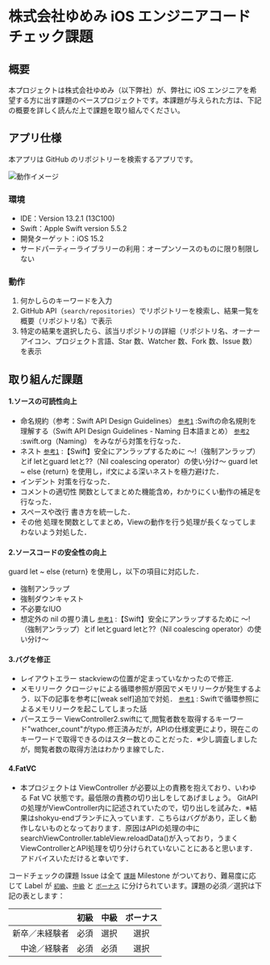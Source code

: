 # 株式会社ゆめみ iOS エンジニアコードチェック課題

## 概要

本プロジェクトは株式会社ゆめみ（以下弊社）が、弊社に iOS エンジニアを希望する方に出す課題のベースプロジェクトです。本課題が与えられた方は、下記の概要を詳しく読んだ上で課題を取り組んでください。

## アプリ仕様

本アプリは GitHub のリポジトリーを検索するアプリです。

![動作イメージ](README_Images/app.gif)

### 環境

- IDE：Version 13.2.1 (13C100)
- Swift：Apple Swift version 5.5.2
- 開発ターゲット：iOS 15.2
- サードパーティーライブラリーの利用：オープンソースのものに限り制限しない

### 動作

1. 何かしらのキーワードを入力
2. GitHub API（`search/repositories`）でリポジトリーを検索し、結果一覧を概要（リポジトリ名）で表示
3. 特定の結果を選択したら、該当リポジトリの詳細（リポジトリ名、オーナーアイコン、プロジェクト言語、Star 数、Watcher 数、Fork 数、Issue 数）を表示

## 取り組んだ課題
#### 1.ソースの可読性向上
- 命名規約（参考：Swift API Design Guidelines）
[`参考1`](https://qiita.com/fuwamaki/items/f2df71723ab277dffc29) :Swiftの命名規則を理解する（Swift API Design Guidelines - Naming 日本語まとめ）
[`参考2`](https://www.swift.org/documentation/api-design-guidelines/#naming) :swift.org（Naming）
をみながら対策を行なった．
- ネスト
[`参考1`](https://techblog.recochoku.jp/8058) :【Swift】安全にアンラップするために 〜!（強制アンラップ）とif letとguard letと??（Nil coalescing operator）の使い分け〜
guard let ~ else {return} を使用し，if文による深いネストを極力避けた．
- インデント
対策を行なった．
- コメントの適切性
関数としてまとめた機能含め，わかりにくい動作の補足を行なった．
- スペースや改行
書き方を統一した．
- その他
処理を関数としてまとめ，Viewの動作を行う処理が長くなってしまわないよう対処した．
#### 2.ソースコードの安全性の向上
guard let ~ else {return} を使用し，以下の項目に対応した．
- 強制アンラップ
- 強制ダウンキャスト
- 不必要なIUO
- 想定外の nil の握り潰し
[`参考1`](https://techblog.recochoku.jp/8058) :【Swift】安全にアンラップするために 〜!（強制アンラップ）とif letとguard letと??（Nil coalescing operator）の使い分け〜
#### 3.バグを修正
- レイアウトエラー
stackviewの位置が定まっていなかったので修正.
- メモリリーク
クロージャによる循環参照が原因でメモリリークが発生するよう．以下の記事を参考に[weak self]追加で対処．
[`参考1`](https://tm-progapp.hatenablog.com/entry/2021/01/21/215819) : Swiftで循環参照によるメモリリークを起こしてしまった話
- パースエラー
ViewController2.swiftにて,閲覧者数を取得するキーワード"wathcer_count"がtypo.修正済みだが，APIの仕様変更により，現在このキーワードで取得できるのはスター数とのことだった．※少し調査しましたが，閲覧者数の取得方法はわかりま線でした．
#### 4.FatVC
- 本プロジェクトは ViewController が必要以上の責務を抱えており、いわゆる Fat VC 状態です。最低限の責務の切り出しをしてあげましょう。
GitAPIの処理がViewController内に記述されていたので，切り出しを試みた．※結果はshokyu-endブランチに入っています．こちらはバグがあり，正しく動作しないものとなっております．原因はAPIの処理の中にsearchViewController.tableView.reloadData()が入っており，うまくViewControllerとAPI処理を切り分けられていないことにあると思います．アドバイスいただけると幸いです．

コードチェックの課題 Issue は全て [`課題`](https://github.com/yumemi/ios-engineer-codecheck/milestone/1) Milestone がついており、難易度に応じて Label が [`初級`](https://github.com/yumemi/ios-engineer-codecheck/issues?q=is%3Aopen+is%3Aissue+label%3A初級+milestone%3A課題)、[`中級`](https://github.com/yumemi/ios-engineer-codecheck/issues?q=is%3Aopen+is%3Aissue+label%3A中級+milestone%3A課題+) と [`ボーナス`](https://github.com/yumemi/ios-engineer-codecheck/issues?q=is%3Aopen+is%3Aissue+label%3Aボーナス+milestone%3A課題+) に分けられています。課題の必須／選択は下記の表とします：

|   | 初級 | 中級 | ボーナス
|--:|:--:|:--:|:--:|
| 新卒／未経験者 | 必須 | 選択 | 選択 |
| 中途／経験者 | 必須 | 必須 | 選択 |
